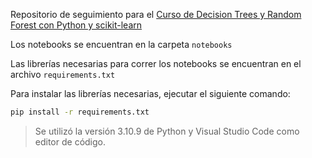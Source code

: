 Repositorio de seguimiento para el [Curso de Decision Trees y Random Forest con Python y scikit-learn](https://platzi.com/cursos/arboles-machine-learning/)

Los notebooks se encuentran en la carpeta `notebooks`

Las librerías necesarias para correr los notebooks se encuentran en el archivo `requirements.txt`

Para instalar las librerías necesarias, ejecutar el siguiente comando:

```bash
pip install -r requirements.txt
```

> Se utilizó la versión 3.10.9 de Python y Visual Studio Code como editor de código.